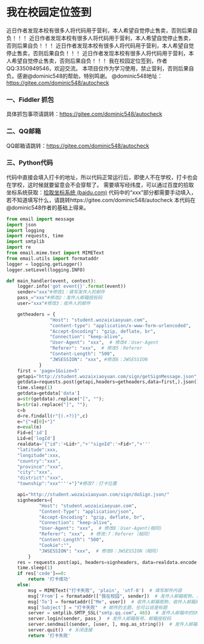 # 我在校园定位签到



近日作者发现本校有很多人将代码用于营利，本人希望自觉停止售卖，否则后果自负！！！
近日作者发现本校有很多人将代码用于营利，本人希望自觉停止售卖，否则后果自负！！！
近日作者发现本校有很多人将代码用于营利，本人希望自觉停止售卖，否则后果自负！！！
近日作者发现本校有很多人将代码用于营利，本人希望自觉停止售卖，否则后果自负！！！
我在校园定位签到，作者QQ:3350949546，欢迎交流。 本项目仅作为学习使用，禁止营利，否则后果自负。感谢@dominic548的帮助，特别鸣谢。
@dominic548地址：https://gitee.com/dominic548/autocheck

### 一、Fiddler 抓包
具体抓包事项请跳转：https://gitee.com/dominic548/autocheck
### 二、QQ邮箱
QQ邮箱请跳转：https://gitee.com/dominic548/autocheck
### 三、Python代码
代码中直接会填入打卡的地址，所以代码正常运行后，即使人不在学校，打卡也会在学校，这时候就要留意会不会穿帮了。
需要填写经纬度，可以通过百度的拾取坐标系统获取：[拾取坐标系统 (baidu.com)](https://api.map.baidu.com/lbsapi/getpoint/index.html)
代码中的“xxx”部分都需要手动填入，若不知道填写什么，请跳转https://gitee.com/dominic548/autocheck
本代码在@dominic548作者的基础上得来。


```python
from email import message
import json
import logging
import requests, time
import smtplib
import re
from email.mime.text import MIMEText
from email.utils import formataddr
logger = logging.getLogger()
logger.setLevel(logging.INFO)

def main_handler(event, context):
    logger.info('got event{}'.format(event))
    sender="xxx"#修改1：填写发件人的邮件
    pass_="xxx"#修改2：发件人邮箱授权码
    user="xxx"#修改3：收件人的邮件

    getheaders = {
                "Host": "student.wozaixiaoyuan.com",
                "content-type": "application/x-www-form-urlencoded",
                "Accept-Encoding": "gzip, deflate, br",
                "Connection": "keep-alive",
                "User-Agent": "xxx",  # 修改4：User-Agent
                "Referer": "xxx",  # 修改5：Referer
                "Content-Length": "500",
                "JWSESSION": "xxx", #修改6：JWSESSION
            }
    first = 'page=1&size=5'
    getapi="http://student.wozaixiaoyuan.com/sign/getSignMessage.json"
    getdata=requests.post(getapi,headers=getheaders,data=first,).json()
    time.sleep(1)
    getdata=getdata['data']
    a=str(getdata).replace("[", "");
    b=str(a).replace("]", "");
    c=b
    d=re.findall(r"{(.+?)}",c)
    e="{"+d[0]+"}"
    e=eval(e)
    Fid=e['id']
    Lid=e['logId']
    realdata='{"id":'+Lid+","+'"signId":'+Fid+","+'''
    "latitude":xxx,
    "longitude":xxx,
    "country":"xxx",
    "province":"xxx",
    "city":"xxx",
    "district":"xxx",
    "township":"xxx"'''+"}"#修改7：打卡位置

    api="http://student.wozaixiaoyuan.com/sign/doSign.json/"
    signheaders={
            "Host": "student.wozaixiaoyuan.com",
            "Content-Type": "application/json",
            "Accept-Encoding": "gzip, deflate, br",
            "Connection": "keep-alive",
            "User-Agent": "xxx",  # 修改8：User-Agent(相同)
            "Referer": "xxx",  # 修改:7：Referer（相同）
            "Content-Length": "500",
            "Cookie":"",
            "JWSESSION": "xxx",  # 修改8：JWSESSION（相同）
        }
    res = requests.post(api, headers=signheaders, data=realdata.encode(),).json()
    time.sleep(1)
    if res['code']==0:
        return '打卡成功'
    else:
        msg = MIMEText("打卡失败", 'plain', 'utf-8')  # 填写邮件内容
        msg['From'] = formataddr(["我在校园", sender])  # 发件人邮箱昵称、发件人邮箱账号
        msg['To'] = formataddr(["Me", user])  # 收件人邮箱昵称、收件人邮箱账号
        msg['Subject'] = "打卡失败"  # 邮件的主题，也可以说是标题
        server = smtplib.SMTP_SSL("smtp.qq.com", 465)  # 发件人邮箱中的SMTP服务器
        server.login(sender, pass_)  # 发件人邮箱账号、邮箱授权码
        server.sendmail(sender, [user, ], msg.as_string())  # 发件人邮箱账号、收件人邮箱账号、发送邮件
        server.quit()  # 关闭连接
        return '打卡失败'




